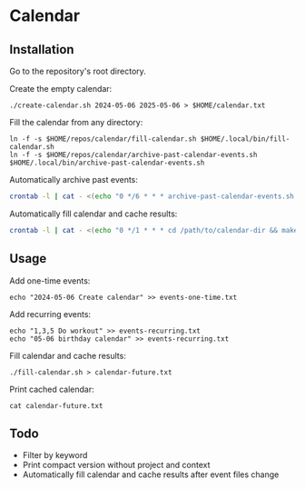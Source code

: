 # Calendar

## Installation

Go to the repository's root directory.

Create the empty calendar:

```
./create-calendar.sh 2024-05-06 2025-05-06 > $HOME/calendar.txt
```

Fill the calendar from any directory:

```
ln -f -s $HOME/repos/calendar/fill-calendar.sh $HOME/.local/bin/fill-calendar.sh
ln -f -s $HOME/repos/calendar/archive-past-calendar-events.sh $HOME/.local/bin/archive-past-calendar-events.sh
```

Automatically archive past events:

```bash
crontab -l | cat - <(echo "0 */6 * * * archive-past-calendar-events.sh /path/to/calender-dir") | crontab -
```

Automatically fill calendar and cache results:

```bash
crontab -l | cat - <(echo "0 */1 * * * cd /path/to/calendar-dir && make DIR=/path/to/calender-dir") | crontab -
```

## Usage

Add one-time events:

```
echo "2024-05-06 Create calendar" >> events-one-time.txt
```

Add recurring events:

```
echo "1,3,5 Do workout" >> events-recurring.txt
echo "05-06 birthday calendar" >> events-recurring.txt
```

Fill calendar and cache results:

```
./fill-calendar.sh > calendar-future.txt
```

Print cached calendar:

```
cat calendar-future.txt
```

## Todo

- Filter by keyword
- Print compact version without project and context
- Automatically fill calendar and cache results after event files change
